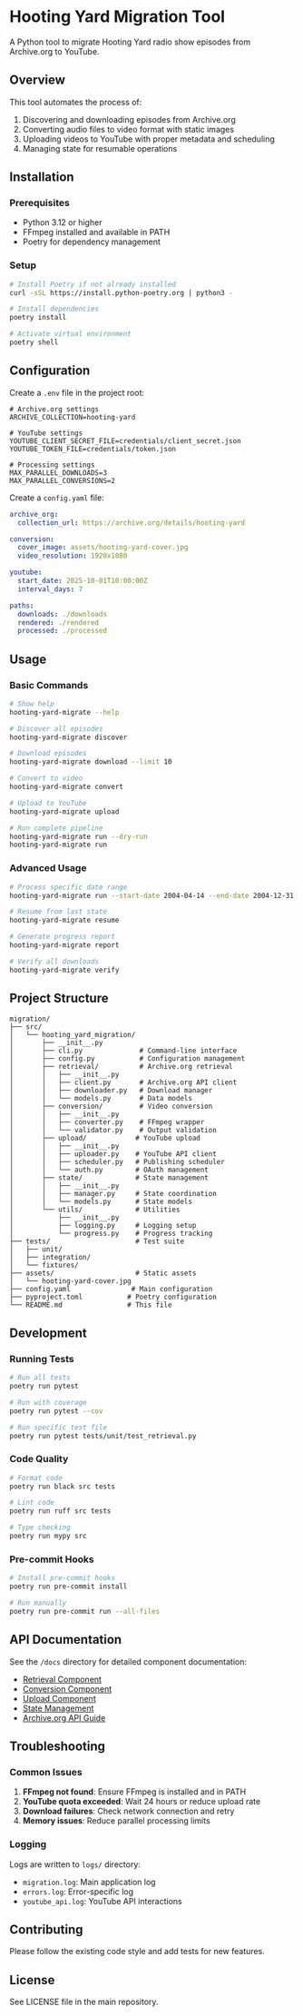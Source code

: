 # Hooting Yard Migration Tool

A Python tool to migrate Hooting Yard radio show episodes from Archive.org to YouTube.

## Overview

This tool automates the process of:
1. Discovering and downloading episodes from Archive.org
2. Converting audio files to video format with static images
3. Uploading videos to YouTube with proper metadata and scheduling
4. Managing state for resumable operations

## Installation

### Prerequisites

- Python 3.12 or higher
- FFmpeg installed and available in PATH
- Poetry for dependency management

### Setup

```bash
# Install Poetry if not already installed
curl -sSL https://install.python-poetry.org | python3 -

# Install dependencies
poetry install

# Activate virtual environment
poetry shell
```

## Configuration

Create a `.env` file in the project root:

```env
# Archive.org settings
ARCHIVE_COLLECTION=hooting-yard

# YouTube settings
YOUTUBE_CLIENT_SECRET_FILE=credentials/client_secret.json
YOUTUBE_TOKEN_FILE=credentials/token.json

# Processing settings
MAX_PARALLEL_DOWNLOADS=3
MAX_PARALLEL_CONVERSIONS=2
```

Create a `config.yaml` file:

```yaml
archive_org:
  collection_url: https://archive.org/details/hooting-yard

conversion:
  cover_image: assets/hooting-yard-cover.jpg
  video_resolution: 1920x1080

youtube:
  start_date: 2025-10-01T10:00:00Z
  interval_days: 7

paths:
  downloads: ./downloads
  rendered: ./rendered
  processed: ./processed
```

## Usage

### Basic Commands

```bash
# Show help
hooting-yard-migrate --help

# Discover all episodes
hooting-yard-migrate discover

# Download episodes
hooting-yard-migrate download --limit 10

# Convert to video
hooting-yard-migrate convert

# Upload to YouTube
hooting-yard-migrate upload

# Run complete pipeline
hooting-yard-migrate run --dry-run
hooting-yard-migrate run
```

### Advanced Usage

```bash
# Process specific date range
hooting-yard-migrate run --start-date 2004-04-14 --end-date 2004-12-31

# Resume from last state
hooting-yard-migrate resume

# Generate progress report
hooting-yard-migrate report

# Verify all downloads
hooting-yard-migrate verify
```

## Project Structure

```
migration/
├── src/
│   └── hooting_yard_migration/
│       ├── __init__.py
│       ├── cli.py              # Command-line interface
│       ├── config.py           # Configuration management
│       ├── retrieval/          # Archive.org retrieval
│       │   ├── __init__.py
│       │   ├── client.py       # Archive.org API client
│       │   ├── downloader.py   # Download manager
│       │   └── models.py       # Data models
│       ├── conversion/         # Video conversion
│       │   ├── __init__.py
│       │   ├── converter.py    # FFmpeg wrapper
│       │   └── validator.py    # Output validation
│       ├── upload/            # YouTube upload
│       │   ├── __init__.py
│       │   ├── uploader.py    # YouTube API client
│       │   ├── scheduler.py   # Publishing scheduler
│       │   └── auth.py        # OAuth management
│       ├── state/             # State management
│       │   ├── __init__.py
│       │   ├── manager.py     # State coordination
│       │   └── models.py      # State models
│       └── utils/             # Utilities
│           ├── __init__.py
│           ├── logging.py     # Logging setup
│           └── progress.py    # Progress tracking
├── tests/                     # Test suite
│   ├── unit/
│   ├── integration/
│   └── fixtures/
├── assets/                    # Static assets
│   └── hooting-yard-cover.jpg
├── config.yaml               # Main configuration
├── pyproject.toml           # Poetry configuration
└── README.md                # This file
```

## Development

### Running Tests

```bash
# Run all tests
poetry run pytest

# Run with coverage
poetry run pytest --cov

# Run specific test file
poetry run pytest tests/unit/test_retrieval.py
```

### Code Quality

```bash
# Format code
poetry run black src tests

# Lint code
poetry run ruff src tests

# Type checking
poetry run mypy src
```

### Pre-commit Hooks

```bash
# Install pre-commit hooks
poetry run pre-commit install

# Run manually
poetry run pre-commit run --all-files
```

## API Documentation

See the `/docs` directory for detailed component documentation:
- [Retrieval Component](../docs/retrieval_component.md)
- [Conversion Component](../docs/conversion_component.md)
- [Upload Component](../docs/upload_component.md)
- [State Management](../docs/state_management_component.md)
- [Archive.org API Guide](../docs/archive_org_api_guide.md)

## Troubleshooting

### Common Issues

1. **FFmpeg not found**: Ensure FFmpeg is installed and in PATH
2. **YouTube quota exceeded**: Wait 24 hours or reduce upload rate
3. **Download failures**: Check network connection and retry
4. **Memory issues**: Reduce parallel processing limits

### Logging

Logs are written to `logs/` directory:
- `migration.log`: Main application log
- `errors.log`: Error-specific log
- `youtube_api.log`: YouTube API interactions

## Contributing

Please follow the existing code style and add tests for new features.

## License

See LICENSE file in the main repository.